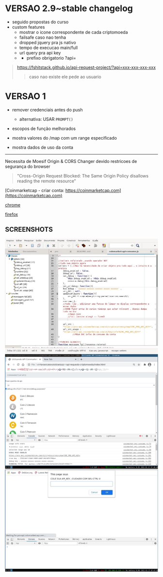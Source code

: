 # VERSAO 2.9~stable changelog
- seguido propostas do curso
- custom features 
	+ mostrar o icone correspondente de cada criptomoeda
	+ failsafe caso nao tenha
	+ dropped jquery pra js nativo
	+ tempo de execucao main/full
	+ url query pra api key 
     - -  prefixo obrigatorio ?api=
    

> https://fshitstack.github.io/api-request-project/?api=xxx-xxx-xxx-xxx
>> caso nao existe ele pede ao usuario
    


# VERSAO 1

- remover credenciais antes do push
  	+ alternativa:  USAR `PROMPT()`

- escopos de função melhorados

-	mostra valores do /map com  um range especificado
-	mostra dados de uso da conta

------


Necessita de Moesif Origin & CORS Changer
devido restricoes de segurança do browser
> "Cross-Origin Request Blocked: The Same Origin Policy disallows reading the remote resource"

[Coinmarketcap - criar conta:  https://coinmarketcap.com](https://coinmarketcap.com)

[chrome](https://chrome.google.com/webstore/detail/moesif-orign-cors-changer/digfbfaphojjndkpccljibejjbppifbc)

[firefox](https://addons.mozilla.org/pt-BR/firefox/addon/moesif-origin-cors-changer1/)

## SCREENSHOTS
![img1](print_api-project.jpg)
![img2](debug_info.jpg)
![img3](credenciais_prompt.jpg)
